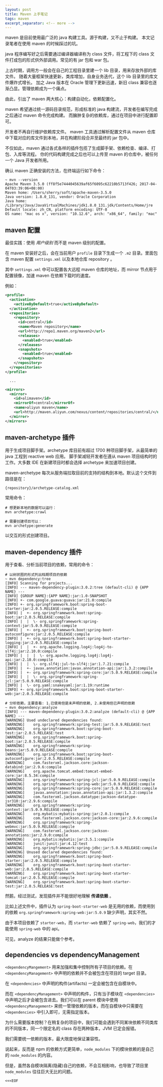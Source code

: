 ```yaml
---
layout: post
title: Maven 上手笔记
tags: maven
excerpt_separator: <!-- more -->
---
```


maven 是目前使用最广泛的 java 构建工具。源于构建，又不止于构建。
本文记录笔者在使用 maven 的时候踩过的坑。

<!-- more -->

java 程序编写好之后需要通过编译器编译称为 class 文件，将工程下的 class 文件打成包的形式供外部调用。常见的有 jar 包和 war 包。

上古时期，调用方一般会在自己的工程目录里建一个 lib 目录，用来存放外部的库文件。
随着大量框架快速更新，类库增加，自身业务迭代，这个 lib 目录里的库文件爆炸式增长。
加之 Java 版本在 Oracle 管理下更新迅速，新旧 class 兼容也逐渐凸显。管理依赖成为一个痛点。

由此，引出了 maven 两大核心：构建自动化，依赖配置化。

maven 希望通过统一源码目录规范，形成标准的 java 构建流，开发者在编写完成之后通过 maven 命令完成构建。
而臃肿复杂的依赖库，通过在项目中进行配置即可。

开发者不再自行维护依赖库文件。
maven 工具通过解析配置文件从 maven 仓库中下载对应的库文件到本地，并在构建阶段合并至最终的 jar 包中。

不仅如此，maven 通过各式各样的插件包揽了生成脚手架、依赖检查、编译、打包、入库等流程。
你的代码构建完成之后也可以上传至 maven 的仓库中，被任何一个 Java 开发者所用。

确认 maven 正确安装的方法，在终端运行如下命令：

    ~ mvn --version
    Apache Maven 3.5.0 (ff8f5e7444045639af65f6095c62210b5713f426; 2017-04-04T03:39:06+08:00)
    Maven home: /Users/sherry/soft/apache-maven-3.5.0
    Java version: 1.8.0_131, vendor: Oracle Corporation
    Java home: /Library/Java/JavaVirtualMachines/jdk1.8.0_131.jdk/Contents/Home/jre
    Default locale: zh_CN, platform encoding: UTF-8
    OS name: "mac os x", version: "10.12.6", arch: "x86_64", family: "mac"

## maven 配置

最佳实践：使用 _用户级别_ 而不是 maven 级别的配置。

在 maven 安装好之后，会在当前用户 `profile` 目录下生成一个 `.m2` 目录。里面包含 maven 配置 `settings.xml` 以及本地仓库 repository 。

其中 `settings.xml` 中可以配置各大远程 maven 仓库的地址，而 mirror 节点用于配置镜像，加速 maven 在依赖下载时的速度。

例如：

```xml
<profile>
  <activation>
    <activeByDefault>true</activeByDefault>
  </activation>
  <repositories>
    <repository>
      <id>central</id>
      <name>Maven repository</name>
      <url>http://repo1.maven.org/maven2</url>
      <releases>
        <enabled>true</enabled>
      </releases>
      <snapshots>
        <enabled>true</enabled>
      </snapshots>
    </repository>
  </repositories>
</profile>

  ...

<mirrors>
  <mirror>
    <id>alimaven</id>
    <mirrorOf>central</mirrorOf>
    <name>aliyun maven</name>
    <url>http://maven.aliyun.com/nexus/content/repositories/central/</url>
  </mirror>
</mirrors>
```

## maven-archetype 插件

用于生成项目脚手架。archetype 库目前有超过 1700 种项目脚手架，从最简单的 java 工程到 reactive web 应用。
脚手架减轻开发者在遵从 maven 项目结构时的工作。大多数 IDE 在新建项目时都会选择 archetype 来加速项目创建。

maven-archetype 每次从服务端拉取目前的支持的结构到本地。默认这个文件到路径是在：

    {repository}/archetype-catalog.xml

常用命令：

    # 想更新本地的数据可以运行：
    mvn archetype:crawl

    # 需要创建项目可以：
    mvn archetype:generate 

以交互的形式创建项目。

## maven-dependency 插件

用于查看、分析当前项目的依赖，常用的命令：

    # 以树状图的形式列出档期项目的依赖
    ~ mvn dependency:tree
    [INFO] Scanning for projects...
    [INFO] --- maven-dependency-plugin:3.0.2:tree (default-cli) @ {APP NAME} ---
    [INFO] {GROUP NAME}:{APP NAME}:jar:1.0-SNAPSHOT
    [INFO] +- com.google.guava:guava:jar:21.0:compile
    [INFO] +- org.springframework.boot:spring-boot-starter:jar:2.0.5.RELEASE:compile
    [INFO] |  +- org.springframework.boot:spring-boot:jar:2.0.5.RELEASE:compile
    [INFO] |  |  \- org.springframework:spring-context:jar:5.0.9.RELEASE:compile
    [INFO] |  +- org.springframework.boot:spring-boot-autoconfigure:jar:2.0.5.RELEASE:compile
    [INFO] |  +- org.springframework.boot:spring-boot-starter-logging:jar:2.0.5.RELEASE:compile
    [INFO] |  |  +- org.apache.logging.log4j:log4j-to-slf4j:jar:2.10.0:compile
    [INFO] |  |  |  \- org.apache.logging.log4j:log4j-api:jar:2.10.0:compile
    [INFO] |  |  \- org.slf4j:jul-to-slf4j:jar:1.7.21:compile
    [INFO] |  +- javax.annotation:javax.annotation-api:jar:1.3.2:compile
    [INFO] |  +- org.springframework:spring-core:jar:5.0.9.RELEASE:compile
    [INFO] |  |  \- org.springframework:spring-jcl:jar:5.0.9.RELEASE:compile
    [INFO] |  \- org.yaml:snakeyaml:jar:1.19:runtime
    [INFO] +- org.springframework.boot:spring-boot-starter-web:jar:2.0.5.RELEASE:compile

    # 分析依赖，主要查看: 1.已使用但是未声明的依赖, 2.未使用但已声明的依赖
    ~ mvn dependency:analyze
    [INFO] --- maven-dependency-plugin:3.0.2:analyze (default-cli) @ {APP NAME} ---
    [WARNING] Used undeclared dependencies found:
    [WARNING]    org.springframework:spring-test:jar:5.0.9.RELEASE:test
    [WARNING]    org.springframework.boot:spring-boot-test:jar:2.0.5.RELEASE:test
    [WARNING]    org.springframework.boot:spring-boot:jar:2.0.5.RELEASE:compile
    [WARNING]    org.springframework:spring-beans:jar:5.0.9.RELEASE:compile
    [WARNING]    org.springframework.boot:spring-boot-autoconfigure:jar:2.0.5.RELEASE:compile
    [WARNING]    com.fasterxml.jackson.core:jackson-databind:jar:2.9.6:compile
    [WARNING]    org.apache.tomcat.embed:tomcat-embed-core:jar:8.5.34:compile
    [WARNING]    org.springframework:spring-jcl:jar:5.0.9.RELEASE:compile
    [WARNING]    org.springframework:spring-web:jar:5.0.9.RELEASE:compile
    [WARNING]    org.springframework:spring-core:jar:5.0.9.RELEASE:compile
    [WARNING]    javax.annotation:javax.annotation-api:jar:1.3.2:compile
    [WARNING]    com.fasterxml.jackson.datatype:jackson-datatype-jsr310:jar:2.9.6:compile
    [WARNING]    org.springframework:spring-context:jar:5.0.9.RELEASE:compile
    [WARNING]    org.mybatis:mybatis-spring:jar:2.0.1:compile
    [WARNING]    com.fasterxml.jackson.core:jackson-core:jar:2.9.6:compile
    [WARNING]    org.springframework:spring-webmvc:jar:5.0.9.RELEASE:compile
    [WARNING]    com.fasterxml.jackson.core:jackson-annotations:jar:2.9.0:compile
    [WARNING]    org.mybatis:mybatis:jar:3.5.1:compile
    [WARNING]    junit:junit:jar:4.12:test
    [WARNING]    org.springframework:spring-jdbc:jar:5.0.9.RELEASE:compile
    [WARNING] Unused declared dependencies found:
    [WARNING]    org.springframework.boot:spring-boot-starter:jar:2.0.5.RELEASE:compile
    [WARNING]    org.springframework.boot:spring-boot-starter-web:jar:2.0.5.RELEASE:compile
    [WARNING]    org.springframework.boot:spring-boot-starter-tomcat:jar:2.0.5.RELEASE:compile
    [WARNING]    org.springframework.boot:spring-boot-starter-test:jar:2.0.5.RELEASE:test

然鹅，经过测试，发现插件并不能很好地理解 __传递依赖__ 。

比如上述文件中，插件认为 `spring-boot-starter-web` 是无用的依赖，而使用到的依赖 `org.springframework:spring-web:jar:5.0.9` 缺少声明，其实不然。

由于本项目依赖了 `starter-web`，而 `starter-web` 依赖了 `spring-web`，我们的才能使用 `spring-web` 中的 api。

可见，analyze 的结果只能做个参考。

## dependencies vs dependencyManagement

`<dependencyMangement>` 用来加强和集中控制所有子项目的依赖。在 `<dependencyManagement>` 中声明的依赖并不会被包含在项目的 target 目录。

在 `<dependencies>` 中声明的构件(artifacts) 一定会被包含在自模块中。

而在 `<dependencyManagement>` 中声明的构件，只有当子模块在 `<dependencies>` 中声明之后才会被包含进去。我们可以在 parent 模块中使用 `<dependencyManagement>` 来统一管理依赖的版本，而在自模块中只需要在 `<dependencies>` 中引入即可，无需指定版本。

为什么需要版本控制？在稍复杂的项目中，我们可能会遇到不同某块依赖不同类库的不同版本，同一个限定名的 class 存在两种版本，JVM 已定会报错。

我们需要统一依赖的版本，最大限度地保证兼容性。

说起来，反而是 npm 的依赖方式更简单，`node_modules` 下的模块依赖的是自己的 `node_modules` 的内容。

但是，虽然各自模块隔离(隐藏)自己的依赖，不会互相影响，也导致了项目里 `node_modules` 往往巨大无比的问题。

`<<<EOF`
